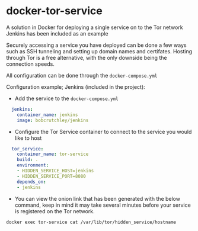 # docker-tor-service

A solution in Docker for deploying a single service on to the Tor network 
Jenkins has been included as an example

Securely accessing a service you have deployed can be done a few ways such as SSH tunneling and setting up domain names and certifates.
Hosting through Tor is a free alternative, with the only downside being the connection speeds.

All configuration can be done through the `docker-compose.yml`

Configuration example; Jenkins (included in the project):
- Add the service to the `docker-compose.yml`
```yaml
  jenkins:
    container_name: jenkins
    image: bobcrutchley/jenkins
```
- Configure the Tor Service container to connect to the service you would like to host
```yaml
  tor_service:
    container_name: tor-service
    build: .
    environment:
    - HIDDEN_SERVICE_HOST=jenkins
    - HIDDEN_SERVICE_PORT=8080
    depends_on:
    - jenkins
```
- You can view the onion link that has been generated with the below command, keep in mind it may take several minutes before your service is registered on the Tor network.
```bash
docker exec tor-service cat /var/lib/tor/hidden_service/hostname
```

